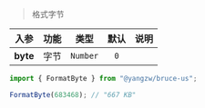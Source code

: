 > 格式字节

入参|功能|类型|默认|说明
:-:|:-:|:-:|:-:|-
**byte**|字节|`Number`|`0`

```js
import { FormatByte } from "@yangzw/bruce-us";

FormatByte(683468); // "667 KB"
```